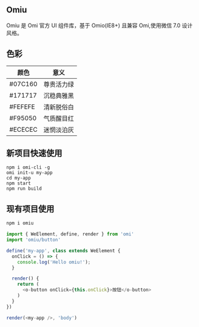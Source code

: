 ## Omiu 

Omiu 是 Omi 官方 UI 组件库，基于 Omio(IE8+) 且兼容 Omi,使用微信 7.0 设计风格。

## 色彩

|  **颜色**  | **意义**  |
| ------------- |:-------------:|
| #07C160  | 尊贵活力绿 | 
| #171717  | 沉稳典雅黑 |   
| #FEFEFE  | 清新脱俗白 |   
| #F95050  | 气质醒目红 |   
| #ECECEC  | 迷惘淡泊灰 |   

## 新项目快速使用

```
npm i omi-cli -g             
omi init-u my-app   
cd my-app           
npm start                     
npm run build    
```

## 现有项目使用

```js
npm i omiu
```

```js
import { WeElement, define, render } from 'omi'
import 'omiu/button'

define('my-app', class extends WeElement {
  onClick = () => {
    console.log('Hello omiu!');
  }

  render() {
    return (
      <o-button onClick={this.onClick}>按钮</o-button>
    )
  }
})

render(<my-app />, 'body')
```